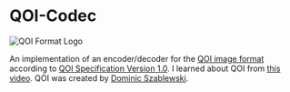 # QOI-Codec
![QOI Format Logo](https://qoiformat.org/qoi-logo-black-framed.svg)

An implementation of an encoder/decoder for the [QOI image format](https://qoiformat.org/) according to [QOI Specification Version 1.0](https://qoiformat.org/qoi-specification.pdf).
I learned about QOI from [this video](https://youtu.be/EFUYNoFRHQI?t=1384). 
QOI was created by [Dominic Szablewski](https://twitter.com/phoboslab).
